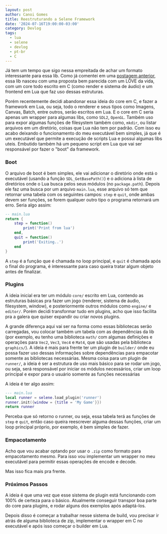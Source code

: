 ```yaml
---
layout: post
author: Canoi Gomes
title: Reestruturando a Selene Framework
date: '2024-07-16T19:00:00-03:00'
category: Devlog
tags:
  - lua
  - selene
  - devlog
  - pt-br
  - C
---
```

Já tem um tempo que sigo nessa empreitada de achar um formato interessante para essa lib. Como já comentei em uma [postagem anterior](/post/2023-10-19-selene-engine-pt-br), essa lib nasceu com uma proposta bem parecida com um LÖVE da vida, com um core todo escrito em C (como render e sistema de áudio) e um frontend em Lua que faz uso dessas estruturas.

Porém recentemente decidi abandonar essa ideia do core em C, e fazer a framework em Lua, ou seja, todo o renderer e seus tipos como Imagens, Canvas, Batch, entre outros, serão escritos em Lua. E o core em C seria apenas um wrapper para algumas libs, como `SDL2`, `OpenGL`. Também uso para expor algumas funções de filesystem também como, `mkdir`, ou listar arquivos em um diretório, coisas que Lua não tem por padrão. Com isso eu acabo deixando o funcionamento do meu executável bem simples, já que é um executável que permite a execução de scripts Lua e possui algumas libs uteis. Embutido também há um pequeno script em Lua que vai ser responsável por fazer o "boot" da framework.

### Boot
O arquivo de boot é bem simples, ele vai adicionar o diretório onde está o executável (usando a função `SDL_GetBasePath()`) e o adiciona à lista de diretórios onde o Lua busca pelos seus módulos (no `package.path`). Depois ele faz uma busca por um arquivo `main.lua`, esse arquivo só tem que retornar uma tabela com os seguintes campos: `step` e `quit`, onde ambas devem ser funções,  se forem qualquer outro tipo o programa retornará um erro. Seria algo assim:

```lua
-- main.lua
return {
	step = function()
		print('Print from lua')
	end,
	quit = function()
		print('Exiting..')
	end
}
```

A `step` é a função que é chamada no loop principal, e `quit` é chamada após o final do programa, é interessante para caso queira tratar algum objeto antes de finalizar.
### Plugins
A ideia inicial era ter um módulo `core/` escrito em Lua, contendo as estruturas básicas pra fazer um jogo (renderer, sistema de áudio, filesystem, window), e posteriormente outros módulos como `engine/` e `editor/`. Porém decidi transformar tudo em plugins, acho que isso facilita pra a galera que quiser expandir ou criar novos plugins.

A grande diferença aqui vai ser na forma como essas bibliotecas serão carregadas, vou colocar também um tabela com as dependências da lib (por exemplo, eu tenho uma biblioteca `math/` com algumas definições e operações para `Vec2`, `Vec3`, `Vec4` e `Mat4`, que são usadas pela biblioteca `graphics/`). A ideia é mais para frente ter um plugin de `builder/` onde eu possa fazer uso dessas informações sobre dependências para empacotar somente as bibliotecas necessárias. Mesma coisa para um plugin de `runner/`, a ideia é ser a estrutura de uso mais básico para se rodar um jogo, ou seja, será responsável por iniciar os módulos necessários, criar um loop principal e expor para o usuário somente as funções necessárias

A ideia é ter algo assim:
```lua
--- main.lua
local runner = selene.load_plugin('runner')
runner.init({window = {title = 'My Game'}})
return runner
```

Perceba que só retorno o runner, ou seja, essa tabela terá as funções de `step` e `quit`, então caso queira reescrever alguma dessas funções, criar um loop principal próprio, por exemplo, é bem simples de fazer.
### Empacotamento
Acho que vou acabar optando por usar o `.zip` como formato para empacotamento mesmo. Para isso vou implementar um wrapper no meu executável para permitir essas operações de encode e decode.

Mas isso fica mais pra frente.

### Próximos Passos
A ideia é que uma vez que esse sistema de plugin está funcionando com 100% de certeza para o básico. Atualmente conseguir transpor boa parte do core para plugins, e rodar alguns dos exemplos após adaptá-los.

Depois disso é começar a trabalhar nesse sistema de build, vou precisar ir atrás de alguma biblioteca de zip, implementar o wrapper em C no executável e após isso começar o builder em Lua.